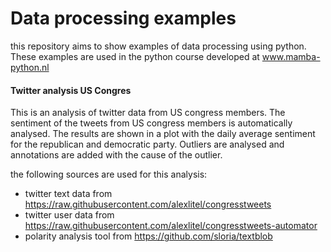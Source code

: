 # Data processing examples
this repository aims to show examples of data processing using python. 
These examples are used in the python course developed at www.mamba-python.nl

#### Twitter analysis US Congres

This is an analysis of twitter data from US congress members.
The sentiment of the tweets from US congress members is automatically analysed. 
The results are shown in a plot with the daily average sentiment for the republican and democratic party. 
Outliers are analysed and annotations are added with the cause of the outlier.

the following sources are used for this analysis:
- twitter text data from https://raw.githubusercontent.com/alexlitel/congresstweets
- twitter user data from https://raw.githubusercontent.com/alexlitel/congresstweets-automator
- polarity analysis tool from https://github.com/sloria/textblob